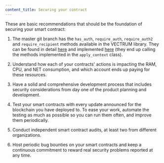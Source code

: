 ```yaml
---
content_title: Securing your contract
---
```


These are basic recommendations that should be the foundation of securing your smart contract:

1. The master git branch has the `has_auth`, `require_auth`, `require_auth2` and `require_recipient` methods available in the VECTRUM library.  They can be found in detail [here](https://eosio.github.io/eosio.cdt/1.6.0-rc1/group__action.html#function-requirerecipient) and implemented [here](https://github.com/vectrum-core/vectrum/blob/3fddb727b8f3615917707281dfd3dd3cc5d3d66d/libraries/chain/apply_context.cpp#L144) (they end up calling the methods implemented in the `apply_context` class).

2. Understand how each of your contracts' actions is impacting the RAM, CPU, and NET consumption, and which account ends up paying for these resources.

3. Have a solid and comprehensive development process that includes security considerations from day one of the product planning and development.

4. Test your smart contracts with every update announced for the blockchain you have deployed to. To ease your work, automate the testing as much as possible so you can run them often, and improve them periodically.

5. Conduct independent smart contract audits, at least two from different organizations.

6. Host periodic bug bounties on your smart contracts and keep a continuous commitment to reward real security problems reported at any time.